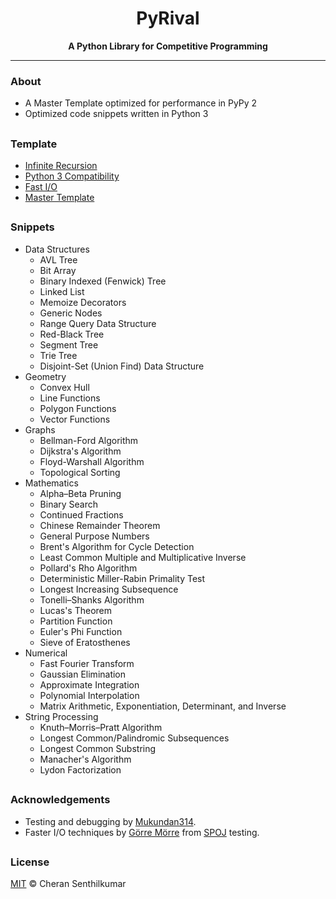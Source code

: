 <h1 align="center">PyRival</h1>
<div align="center">
  <strong>A Python Library for Competitive Programming</strong>
</div>

---

### About
- A Master Template optimized for performance in PyPy 2
- Optimized code snippets written in Python 3

##

### Template
- [Infinite Recursion](template/infinite_recursion.py)
- [Python 3 Compatibility](template/py3k.py)
- [Fast I/O](template/sync_with_stdio.py)
- [Master Template](template/template.py)

##

### Snippets
- Data Structures
  - AVL Tree
  - Bit Array
  - Binary Indexed (Fenwick) Tree
  - Linked List
  - Memoize Decorators
  - Generic Nodes
  - Range Query Data Structure
  - Red-Black Tree
  - Segment Tree
  - Trie Tree
  - Disjoint-Set (Union Find) Data Structure
- Geometry
  - Convex Hull
  - Line Functions
  - Polygon Functions
  - Vector Functions
- Graphs
  - Bellman-Ford Algorithm
  - Dijkstra's Algorithm
  - Floyd-Warshall Algorithm
  - Topological Sorting
- Mathematics
  - Alpha–Beta Pruning
  - Binary Search
  - Continued Fractions
  - Chinese Remainder Theorem
  - General Purpose Numbers
  - Brent's Algorithm for Cycle Detection
  - Least Common Multiple and Multiplicative Inverse
  - Pollard's Rho Algorithm
  - Deterministic Miller-Rabin Primality Test
  - Longest Increasing Subsequence
  - Tonelli–Shanks Algorithm
  - Lucas's Theorem
  - Partition Function
  - Euler's Phi Function
  - Sieve of Eratosthenes
- Numerical
  - Fast Fourier Transform
  - Gaussian Elimination
  - Approximate Integration
  - Polynomial Interpolation
  - Matrix Arithmetic, Exponentiation, Determinant, and Inverse
- String Processing
  - Knuth–Morris–Pratt Algorithm
  - Longest Common/Palindromic Subsequences
  - Longest Common Substring
  - Manacher's Algorithm
  - Lydon Factorization

##

### Acknowledgements

- Testing and debugging by [Mukundan314](https://github.com/Mukundan314).
- Faster I/O techniques by [Görre Mörre](https://www.codechef.com/users/gorre_morre) from [SPOJ](https://www.spoj.com/ranks/INTEST/lang=PYPY2.4) testing.

##

### License
[MIT](LICENSE) © Cheran Senthilkumar

